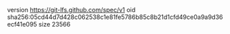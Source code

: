 version https://git-lfs.github.com/spec/v1
oid sha256:05cd44d7d428c062538c1e81fe5786b85c8b21d1cfd49ce0a9a9d36ecf41e095
size 23566
